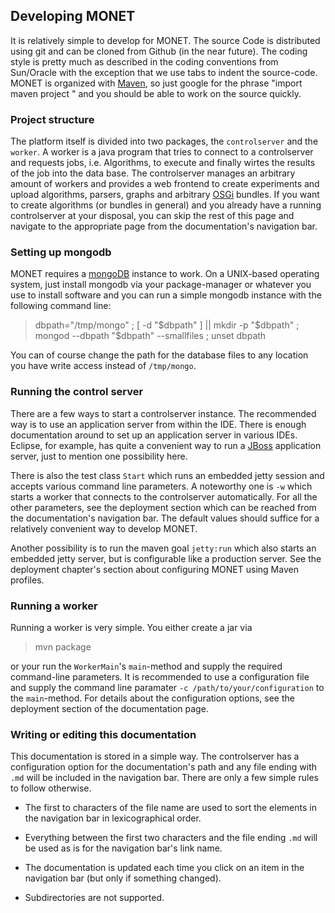 ## Developing MONET

It is relatively simple to develop for MONET. The source Code is
distributed using git and can be cloned from Github (in the near
future). The coding style is pretty much as described in the coding
conventions from Sun/Oracle with the exception that we use tabs to
indent the source-code. MONET is organized with
[Maven](http://maven.apache.org/), so just google for the phrase
"import maven project <your IDE here>" and you should be able to work
on the source quickly.

### Project structure

The platform itself is divided into two packages, the `controlserver`
and the `worker`. A worker is a java program that tries to connect to
a controlserver and requests jobs, i.e. Algorithms, to execute and
finally wirtes the results of the job into the data base. The
controlserver manages an arbitrary amount of workers and provides a
web frontend to create experiments and upload algorithms, parsers,
graphs and arbitrary [OSGi](http://www.osgi.org/) bundles. If you want
to create algorithms (or bundles in general) and you already have a
running controlserver at your disposal, you can skip the rest of this
page and navigate to the appropriate page from the documentation's
navigation bar.

### Setting up mongodb

MONET requires a [mongoDB](http://www.mongodb.org/) instance to
work. On a UNIX-based operating system, just install mongodb via your
package-manager or whatever you use to install software and you can
run a simple mongodb instance with the following command line:

> dbpath="/tmp/mongo" ; [ -d "$dbpath" ] || mkdir -p "$dbpath" ;
> mongod --dbpath "$dbpath" --smallfiles ; unset dbpath

You can of course change the path for the database files to any
location you have write access instead of `/tmp/mongo`.

### Running the control server

There are a few ways to start a controlserver instance. The
recommended way is to use an application server from within the
IDE. There is enough documentation around to set up an application
server in various IDEs. Eclipse, for example, has quite a convenient
way to run a [JBoss](http://www.jboss.org ) application server, just
to mention one possibility here.

There is also the test class `Start` which runs an embedded jetty
session and accepts various command line parameters. A noteworthy one
is `-w` which starts a worker that connects to the controlserver
automatically. For all the other parameters, see the deployment
section which can be reached from the documentation's navigation
bar. The default values should suffice for a relatively convenient way
to develop MONET.

Another possibility is to run the maven goal `jetty:run` which also
starts an embedded jetty server, but is configurable like a production
server. See the deployment chapter's section about configuring MONET
using Maven profiles.

### Running a worker

Running a worker is very simple. You either create a jar via

> mvn package

or your run the `WorkerMain`'s `main`-method and supply the required
command-line parameters. It is recommended to use a configuration file
and supply the command line paramater `-c /path/to/your/configuration`
to the `main`-method. For details about the configuration options, see
the deployment section of the documentation page.

### Writing or editing this documentation

This documentation is stored in a simple way. The controlserver has a
configuration option for the documentation's path and any file ending
with `.md` will be included in the navigation bar. There are only a
few simple rules to follow otherwise.

* The first to characters of the file name are used to sort the
  elements in the navigation bar in lexicographical order.

* Everything between the first two characters and the file ending
  `.md` will be used as is for the navigation bar's link name.

* The documentation is updated each time you click on an item in the
  navigation bar (but only if something changed).

* Subdirectories are not supported.
